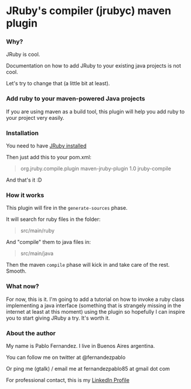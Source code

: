 # JRuby's compiler (jrubyc) maven plugin #

### Why? ###

JRuby is cool. 

Documentation on how to add JRuby to your existing java projects is not cool.

Let's try to change that (a little bit at least).

### Add ruby to your maven-powered Java projects ###

If you are using maven as a build tool, this plugin will help you add ruby to your project very easily.

### Installation ###

You need to have [JRuby installed](http://jruby.org/getting-started)

Then just add this to your pom.xml:

> <plugin>
>  <groupId>org.jruby.compile.plugin</groupId>
>  <artifactId>maven-jruby-plugin</artifactId>
>  <version>1.0</version>
>  <executions>
>    <execution>
>      <goals>
>        <goal>jruby-compile</goal>
>      </goals>
>    </execution>
>  </executions>
> </plugin>

And that's it :D

### How it works ###

This plugin will fire in the `generate-sources` phase. 

It will search for ruby files in the folder:

> src/main/ruby

And "compile" them to java files in:

> src/main/java

Then the maven `compile` phase will kick in and take care of the rest. Smooth.

### What now? ###

For now, this is it. I'm going to add a tutorial on how to invoke a ruby class implementing a java interface (something that is strangely missing in the internet at least at this moment) using the plugin so hopefully I can inspire you to start giving JRuby a try. It's worth it.

### About the author ###

My name is Pablo Fernandez. I live in Buenos Aires argentina.

You can follow me on twitter at @fernandezpablo

Or ping me (gtalk) / email me at fernandezpablo85 at gmail dot com

For professional contact, this is my [LinkedIn Profile](http://www.linkedin.com/in/fernandezpablo85)